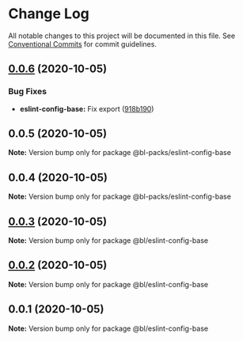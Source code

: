 # Change Log

All notable changes to this project will be documented in this file.
See [Conventional Commits](https://conventionalcommits.org) for commit guidelines.

## [0.0.6](https://github.com-bl/bl-packages/core-modules/compare/@bl-packs/eslint-config-base@0.0.5...@bl-packs/eslint-config-base@0.0.6) (2020-10-05)


### Bug Fixes

* **eslint-config-base:** Fix export ([918b190](https://github.com-bl/bl-packages/core-modules/commit/918b1905ad7add823c1868d3f5573bc71d90ea91))





## 0.0.5 (2020-10-05)

**Note:** Version bump only for package @bl-packs/eslint-config-base





## 0.0.4 (2020-10-05)

**Note:** Version bump only for package @bl-packs/eslint-config-base





## [0.0.3](https://github.com-bl/bl-packages/core-modules/compare/@bl/eslint-config-base@0.0.2...@bl/eslint-config-base@0.0.3) (2020-10-05)

**Note:** Version bump only for package @bl/eslint-config-base





## [0.0.2](https://github.com-bl/bl-packages/core-modules/compare/@bl/eslint-config-base@0.0.1...@bl/eslint-config-base@0.0.2) (2020-10-05)

**Note:** Version bump only for package @bl/eslint-config-base





## 0.0.1 (2020-10-05)

**Note:** Version bump only for package @bl/eslint-config-base
